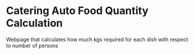 # Catering Auto Food Quantity Calculation
 Webpage that calculates how much kgs required for each dish with respect to number of persons
